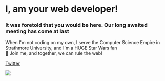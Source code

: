 # I, am your web developer!

### It was foretold that you would be here. Our long awaited meeting has come at last <br>
When I'm not coding on my own, I serve the Computer Science Empire in Strathmore University, and I'm a HUGE Star Wars fan <br>
🔭 Join me, and together, we can rule the web! <br>
<a href="https://twitter.com/ryanwilliamske"><p>Twitter</p></a>


<img src="https://www.denofgeek.com/wp-content/uploads/2017/03/darth-vader-1_0.jpg?resize=768%2C432" />


      
      

<!--
**ryanwilliamske/ryanwilliamske** is a ✨ _special_ ✨ repository because its `README.md` (this file) appears on your GitHub profile.

-->
